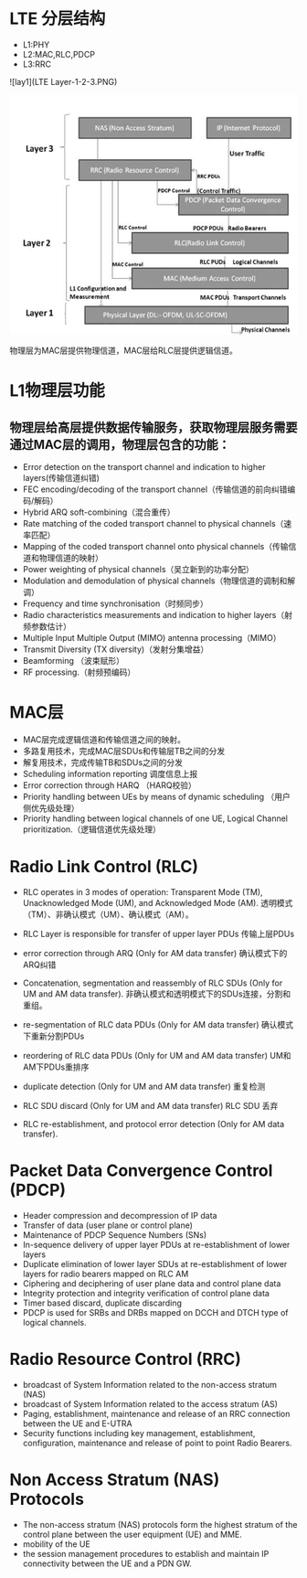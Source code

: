 
# LTE 分层结构

* L1:PHY
* L2:MAC,RLC,PDCP
* L3:RRC

![lay1](LTE Layer-1-2-3.PNG)

![lte协议层](lte_protocol_layers.jpg)


物理层为MAC层提供物理信道，MAC层给RLC层提供逻辑信道。

# L1物理层功能

## 物理层给高层提供数据传输服务，获取物理层服务需要通过MAC层的调用，物理层包含的功能：

- Error detection on the transport channel and indication to higher layers(传输信道纠错)
- FEC encoding/decoding of the transport channel（传输信道的前向纠错编码/解码）
- Hybrid ARQ soft-combining（混合重传）
- Rate matching of the coded transport channel to physical channels（速率匹配）
- Mapping of the coded transport channel onto physical channels（传输信道和物理信道的映射）
- Power weighting of physical channels（吴立新到的功率分配）
- Modulation and demodulation of physical channels（物理信道的调制和解调）
- Frequency and time synchronisation（时频同步）
- Radio characteristics measurements and indication to higher layers（射频参数估计）
- Multiple Input Multiple Output (MIMO) antenna processing（MIMO）
- Transmit Diversity (TX diversity)（发射分集增益）
- Beamforming （波束赋形）
- RF processing.（射频预编码）

# MAC层

* MAC层完成逻辑信道和传输信道之间的映射。
* 多路复用技术，完成MAC层SDUs和传输层TB之间的分发
* 解复用技术，完成传输TB和SDUs之间的分发
* Scheduling information reporting 调度信息上报
* Error correction through HARQ （HARQ校验）
* Priority handling between UEs by means of dynamic scheduling （用户侧优先级处理）
* Priority handling between logical channels of one UE, Logical Channel prioritization.（逻辑信道优先级处理）

# Radio Link Control (RLC)

* RLC operates in 3 modes of operation: Transparent Mode (TM), Unacknowledged Mode (UM), and Acknowledged Mode (AM). 透明模式（TM）、非确认模式（UM）、确认模式（AM）。

* RLC Layer is responsible for transfer of upper layer PDUs 传输上层PDUs
* error correction through ARQ (Only for AM data transfer) 确认模式下的ARQ纠错
* Concatenation, segmentation and reassembly of RLC SDUs (Only for UM and AM data transfer). 非确认模式和透明模式下的SDUs连接，分割和重组。
* re-segmentation of RLC data PDUs (Only for AM data transfer) 确认模式下重新分割PDUs
* reordering of RLC data PDUs (Only for UM and AM data transfer) UM和AM下PDUs重排序
* duplicate detection (Only for UM and AM data transfer) 重复检测
* RLC SDU discard (Only for UM and AM data transfer) RLC SDU 丢弃
* RLC re-establishment, and protocol error detection (Only for AM data transfer).

# Packet Data Convergence Control (PDCP)

* Header compression and decompression of IP data
* Transfer of data (user plane or control plane)
* Maintenance of PDCP Sequence Numbers (SNs)
* In-sequence delivery of upper layer PDUs at re-establishment of lower layers
* Duplicate elimination of lower layer SDUs at re-establishment of lower layers for radio bearers mapped on RLC AM
* Ciphering and deciphering of user plane data and control plane data
* Integrity protection and integrity verification of control plane data
* Timer based discard, duplicate discarding
* PDCP is used for SRBs and DRBs mapped on DCCH and DTCH type of logical channels.

# Radio Resource Control (RRC)

* broadcast of System Information related to the non-access stratum (NAS)
* broadcast of System Information related to the access stratum (AS)
* Paging, establishment, maintenance and release of an RRC connection between the UE and E-UTRA
* Security functions including key management, establishment, configuration, maintenance and release of point to point Radio Bearers.

# Non Access Stratum (NAS) Protocols

* The non-access stratum (NAS) protocols form the highest stratum of the control plane between the user equipment (UE) and MME.
*  mobility of the UE
* the session management procedures to establish and maintain IP connectivity between the UE and a PDN GW.
